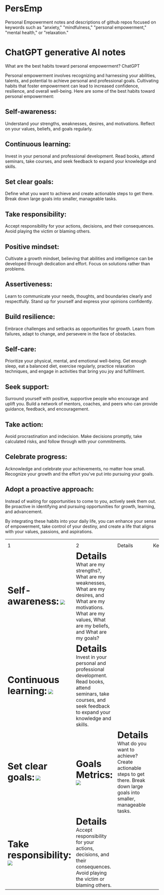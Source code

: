# PersEmp
Personal Empowerment notes and descriptions of github repos focused on keywords such as "anxiety," "mindfulness," "personal empowerment," "mental health," or "relaxation." 

# ChatGPT generative AI notes 
What are the best habits toward personal empowerment?
ChatGPT

Personal empowerment involves recognizing and harnessing your abilities, talents, and potential to achieve personal and professional goals. Cultivating habits that foster empowerment can lead to increased confidence, resilience, and overall well-being. Here are some of the best habits toward personal empowerment:

## Self-awareness: 
Understand your strengths, weaknesses, desires, and motivations. Reflect on your values, beliefs, and goals regularly.

## Continuous learning: 
Invest in your personal and professional development. Read books, attend seminars, take courses, and seek feedback to expand your knowledge and skills.

## Set clear goals: 
Define what you want to achieve and create actionable steps to get there. Break down large goals into smaller, manageable tasks.

## Take responsibility: 
Accept responsibility for your actions, decisions, and their consequences. Avoid playing the victim or blaming others.

## Positive mindset: 
Cultivate a growth mindset, believing that abilities and intelligence can be developed through dedication and effort. Focus on solutions rather than problems.

## Assertiveness: 
Learn to communicate your needs, thoughts, and boundaries clearly and respectfully. Stand up for yourself and express your opinions confidently.

## Build resilience: 
Embrace challenges and setbacks as opportunities for growth. Learn from failures, adapt to change, and persevere in the face of obstacles.

## Self-care: 
Prioritize your physical, mental, and emotional well-being. Get enough sleep, eat a balanced diet, exercise regularly, practice relaxation techniques, and engage in activities that bring you joy and fulfillment.

## Seek support: 
Surround yourself with positive, supportive people who encourage and uplift you. Build a network of mentors, coaches, and peers who can provide guidance, feedback, and encouragement.

## Take action: 
Avoid procrastination and indecision. Make decisions promptly, take calculated risks, and follow through with your commitments.

## Celebrate progress: 
Acknowledge and celebrate your achievements, no matter how small. Recognize your growth and the effort you've put into pursuing your goals.

## Adopt a proactive approach: 
Instead of waiting for opportunities to come to you, actively seek them out. Be proactive in identifying and pursuing opportunities for growth, learning, and advancement.

By integrating these habits into your daily life, you can enhance your sense of empowerment, take control of your destiny, and create a life that aligns with your values, passions, and aspirations.
 

<table border="0">
 <th>
   <tr><td>1</td><td>2</td><td>Details</td><td>Keywords</td> </tr>
 </th>
 <tr>
    <td><b style="font-size:30px">Self-awareness:</b> <img src="https://github.com/ruperto7/PersEmp/assets/19964505/a9cd8936-c201-4386-864e-917c1113b2a5">  </td>
    <td><b style="font-size:30px">Details </b>What are my strengths?, What are my weaknesses, What are my desires, and What are my motivations. What are my values, What are my beliefs, and What are my goals?</td>
 </tr>
 
 <tr>
    <td><b style="font-size:30px">Continuous learning:</b> <img src="https://github.com/ruperto7/PersEmp/assets/19964505/b745f36e-9126-421f-8d9b-57e90b0b5726">  </td>
    <td><b style="font-size:30px">Details </b>Invest in your personal and professional development. Read books, attend seminars, take courses, and seek feedback to expand your knowledge and skills.</td>
 </tr>
 
 <tr>
    <td><b style="font-size:30px">Set clear goals:</b> <img src="https://github.com/ruperto7/PersEmp/assets/19964505/fb0fc629-bb21-4f12-9f0a-3abb96103b78">  </td>
  <td><b style="font-size:30px">Goals Metrics:</b> <img src="https://github.com/ruperto7/PersEmp/assets/19964505/7c453a47-3336-4496-afed-53cf094c9311">  </td>
    <td><b style="font-size:30px">Details </b>What do you want to achieve? Create actionable steps to get there. Break down large goals into smaller, manageable tasks.</td>
 </tr>

  <tr>
    <td><b style="font-size:30px">Take responsibility:</b> <img src="https://github.com/ruperto7/PersEmp/assets/19964505/bc63af1c-90e9-4a93-b8b1-b6b538b30c5e">  </td>
    <td><b style="font-size:30px">Details </b>Accept responsibility for your actions, decisions, and their consequences. Avoid playing the victim or blaming others.</td>
 </tr>
 
</table>
   




